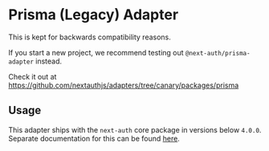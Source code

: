 # Prisma (Legacy) Adapter

This is kept for backwards compatibility reasons.

If you start a new project, we recommend testing out `@next-auth/prisma-adapter` instead.

Check it out at https://github.com/nextauthjs/adapters/tree/canary/packages/prisma

## Usage

This adapter ships with the `next-auth` core package in versions below `4.0.0`. Separate documentation for this can be found [here](https://next-auth.js.org/adapters/prisma-legacy).
